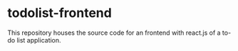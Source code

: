 # todolist-frontend
This repository houses the source code for an frontend with react.js of a to-do list application. 
